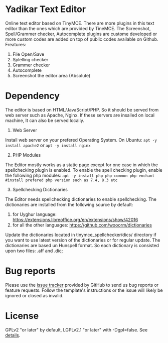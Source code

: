 # Yadikar Text Editor
Online text editor based on TinyMCE. There are more plugins in this text editor than the ones which are provided by TineMCE. The Screenshot, Spell/Grammer checker, Autocomplete plugins are custome developed or more custom codes are added on top of public codes available on Github.
Freatures:
  1. File Open/Save
  2. Splelling checker
  3. Grammer checker
  4. Autocomplete
  5. Screenshot the editor area (Absolute)

# Dependency
The editor is based on HTML/JavaScript/PHP. So it should be served from web server such as Apache, Nginx. If these servers are insalled on local machine, It can also be served locally.

1. Web Server

Install web server on your prefered Operating System. On Ubuntu:
`apt -y install apache2` or `apt -y install nginx`

2. PHP Modules

The Editor mostly works as a static page except for one case in which the spellchecking plugin is enabled. To enable the spell checking plugin, enable the following php modules:
`apt -y install php php-common php-enchant #install prefered php version such as 7.4, 8.3 etc`

3. Spellchecking Dictionaries

The Editor needs spellchecking dictionaries to enable spellchecking. The dictionaries are installed from the following source by default:
1. for Uyghur language: https://extensions.libreoffice.org/en/extensions/show/42016
2. for all the other languages: https://github.com/wooorm/dictionaries

Update the dictionaries located in tinymce_spellchecker/dics/ directory if you want to use latest version of the dictionaries or for regular update. The dictionaries are based un Hunspell format. So each dictionary is consisted upon two files: .aff and .dic;

# Bug reports
Please use the [issue tracker](https://github.com/Yadikar-Cloud/Yadikar-Editor/issues) provided by GitHub to send us bug reports or feature requests. Follow the template's instructions or the issue will likely be ignored or closed as invalid.

# License
GPLv2 "or later" by default, LGPLv2.1 "or later" with -Dgpl=false. See [details](https://github.com/Yadikar-Cloud/Yadikar-Editor?tab=AGPL-3.0-1-ov-file#readme).
